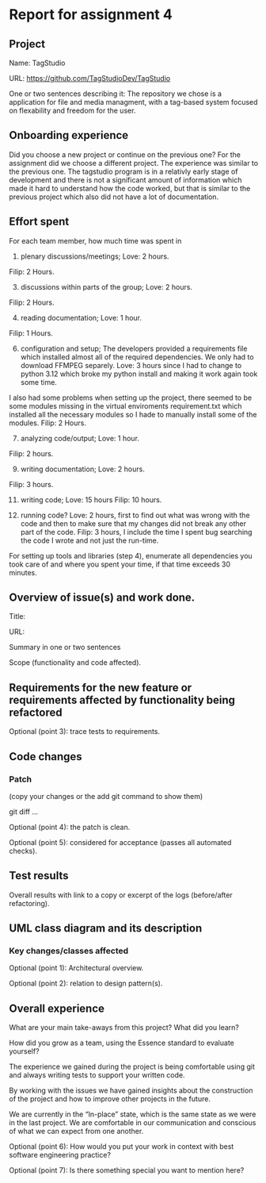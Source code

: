 # Report for assignment 4


## Project

Name: TagStudio

URL: https://github.com/TagStudioDev/TagStudio

One or two sentences describing it: The repository we chose is a application for file and media managment, with a tag-based system focused on flexability and freedom for the user.

## Onboarding experience

Did you choose a new project or continue on the previous one?
For the assignment did we choose a different project. The experience was similar to the previous one. The tagstudio program is
in a relativly early stage of development and there is not a significant amount of information which made it hard to understand 
how the code worked, but that is similar to the previous project which also did not have a lot of documentation. 


## Effort spent

For each team member, how much time was spent in

1. plenary discussions/meetings;
Love: 2 hours.

Filip: 2 Hours.

3. discussions within parts of the group;
Love: 2 hours.

Filip: 2 Hours.

4. reading documentation;
Love: 1 hour.

Filip: 1 Hours.

6. configuration and setup;
The developers provided a requirements file which installed almost all of the required dependencies. We only had to download FFMPEG separely.
Love: 3 hours since I had to change to python 3.12 which broke my python install and making it work again took some time.

I also had some problems when setting up the project, there seemed to be some modules missing in the virtual enviroments requirement.txt which installed all the necessary modules so I hade to manually install some of the modules.
Filip: 2 Hours.

7. analyzing code/output;
Love: 1 hour.

Filip: 2 hours.

9. writing documentation;
Love: 2 hours.

Filip: 3 hours.

11. writing code;
Love: 15 hours
Filip: 10 hours.

13. running code?
Love: 2 hours, first to find out what was wrong with the code and then to make sure that my changes did not break any other part of the code.
Filip: 3 hours, I include the time I spent bug searching the code I wrote and not just the run-time.

For setting up tools and libraries (step 4), enumerate all dependencies
you took care of and where you spent your time, if that time exceeds
30 minutes.

## Overview of issue(s) and work done.


Title:

URL:

Summary in one or two sentences

Scope (functionality and code affected).

## Requirements for the new feature or requirements affected by functionality being refactored


Optional (point 3): trace tests to requirements.

## Code changes

### Patch

(copy your changes or the add git command to show them)

git diff ...

Optional (point 4): the patch is clean.

Optional (point 5): considered for acceptance (passes all automated checks).

## Test results

Overall results with link to a copy or excerpt of the logs (before/after
refactoring).

## UML class diagram and its description

### Key changes/classes affected

Optional (point 1): Architectural overview.

Optional (point 2): relation to design pattern(s).

## Overall experience

What are your main take-aways from this project? What did you learn?

How did you grow as a team, using the Essence standard to evaluate yourself?

The experience we gained during the project is being comfortable using git and always writing tests to support your written code. 

By working with the issues we have gained insights about the construction of the project and how to improve other projects in the future.

We are currently in the “In-place” state, which is the same state as we were in the last project. We are comfortable in our communication and conscious of what we can expect from one another.  

Optional (point 6): How would you put your work in context with best software engineering practice?

Optional (point 7): Is there something special you want to mention here?
